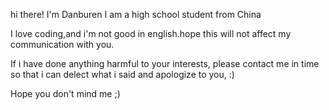 hi there!
I'm Danburen
I am a high school student from China

I love coding,and i'm not good in english.hope this will not affect my communication with you.

If i have done anything harmful to your interests, please contact me in time so that i can delect what i said and apologize to you, :)

Hope you don't mind me ;)
